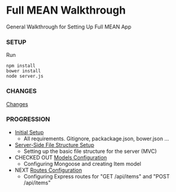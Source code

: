 # Full MEAN Walkthrough

General Walkthrough for Setting Up Full MEAN App

### SETUP

Run
```
npm install
bower install
node server.js
```

### CHANGES

[Changes](https://github.com/mean-april-2017/full-mean/compare/file-structure...models)

### PROGRESSION

- [Initial Setup](https://github.com/mean-april-2017/full-mean/tree/master) 
    - All requirements.  Gitignore, packackage.json, bower.json ...
- [Server-Side File Structure Setup](https://github.com/mean-april-2017/full-mean/tree/file-structure)
    - Setting up the basic file structure for the server (MVC)
- CHECKED OUT [Models Configuration](https://github.com/mean-april-2017/full-mean/tree/models)
    - Configuring Mongoose and creating Item model
- NEXT [Routes Configuration](https://github.com/mean-april-2017/full-mean/tree/routes)
    - Configuring Express routes for "GET /api/items" and "POST /api/items"
